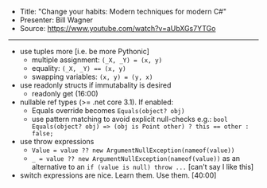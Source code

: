 - Title: "Change your habits: Modern techniques for modern C#"
- Presenter: Bill Wagner
- Source: https://www.youtube.com/watch?v=aUbXGs7YTGo
---

- use tuples more [i.e. be more Pythonic]
	- multiple assignment: `(_X, _Y) = (x, y)`
	- equality: `(_X, _Y) == (x, y)`
	- swapping variables: `(x, y) = (y, x)`
- use readonly structs if immutabality is desired
	- readonly get (16:00)
- nullable ref types (>= .net core 3.1). If enabled:
	- Equals override becomes `Equals(object? obj)`
	- use pattern matching to avoid explicit null-checks e.g.: `bool Equals(object? obj) => (obj is Point other) ? this == other : false;`
- use throw expressions
	- `Value = value ?? new ArgumentNullException(nameof(value))`
	- `_ = value ?? new ArgumentNullException(nameof(value))` as an alternative to an `if (value is null) throw ...` [can't say I like this]
- switch expressions are nice. Learn them. Use them. [40:00]
